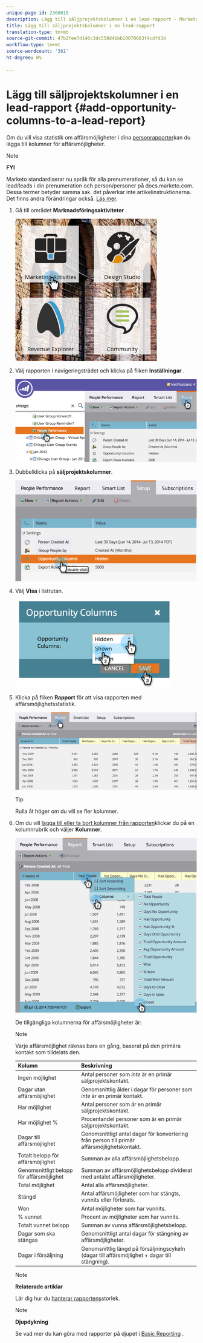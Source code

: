```yaml
---
unique-page-id: 2360018
description: Lägg till säljprojektskolumner i en lead-rapport - Marketo Docs - produktdokumentation
title: Lägg till säljprojektskolumner i en lead-rapport
translation-type: tm+mt
source-git-commit: 47b2fee7d146c3dc558d4bbb10070683f4cdfd3d
workflow-type: tm+mt
source-wordcount: '361'
ht-degree: 0%

---
```



# Lägg till säljprojektskolumner i en lead-rapport {#add-opportunity-columns-to-a-lead-report}

Om du vill visa statistik om affärsmöjligheter i dina [personrapporter](http://docs.marketo.com/display/docs/basic+reporting)kan du lägga till kolumner för affärsmöjligheter.

>[!NOTE]
>
>**FYI**
>
>Marketo standardiserar nu språk för alla prenumerationer, så du kan se lead/leads i din prenumeration och person/personer på docs.marketo.com. Dessa termer betyder samma sak. det påverkar inte artikelinstruktionerna. Det finns andra förändringar också. [Läs mer](http://docs.marketo.com/display/DOCS/Updates+to+Marketo+Terminology).

1. Gå till området **Marknadsföringsaktiviteter** .

   ![](assets/ma.png)

1. Välj rapporten i navigeringsträdet och klicka på fliken **Inställningar** .

   ![](assets/two.png)

1. Dubbelklicka på **säljprojektskolumner**.

   ![](assets/three.png)

1. Välj **Visa** i listrutan.

   ![](assets/image2014-9-16-12-3a50-3a33.png)

1. Klicka på fliken **Rapport** för att visa rapporten med affärsmöjlighetsstatistik.

   ![](assets/five.png)

   >[!TIP]
   >
   >Rulla åt höger om du vill se fler kolumner.

1. Om du vill [lägga till eller ta bort kolumner från rapporten](select-report-columns.md)klickar du på en kolumnrubrik och väljer **Kolumner**.

   ![](assets/six.png)

   De tillgängliga kolumnerna för affärsmöjligheter är:

   >[!NOTE]
   >
   >Varje affärsmöjlighet räknas bara en gång, baserat på den primära kontakt som tilldelats den.

   | Kolumn | Beskrivning |
   |---|---|
   | Ingen möjlighet | Antal personer som *inte* är en primär säljprojektskontakt. |
   | Dagar utan affärsmöjlighet | Genomsnittlig ålder i dagar för personer som *inte* är en primär kontakt. |
   | Har möjlighet | Antal personer som är en primär säljprojektskontakt. |
   | Har möjlighet % | Procentandel personer som är en primär säljprojektskontakt. |
   | Dagar till affärsmöjlighet | Genomsnittligt antal dagar för konvertering från person till primär affärsmöjlighetskontakt. |
   | Totalt belopp för affärsmöjlighet | Summan av alla affärsmöjlighetsbelopp. |
   | Genomsnittligt belopp för affärsmöjlighet | Summan av affärsmöjlighetsbelopp dividerat med antalet affärsmöjligheter. |
   | Total möjlighet | Antal alla affärsmöjligheter. |
   | Stängd | Antal affärsmöjligheter som har stängts, vunnits eller förlorats. |
   | Won | Antal möjligheter som har vunnits. |
   | % vunnet | Procent av möjligheter som har vunnits. |
   | Totalt vunnet belopp | Summan av vunna affärsmöjlighetsbelopp. |
   | Dagar som ska stängas | Genomsnittligt antal dagar för stängning av affärsmöjligheter. |
   | Dagar i försäljning | Genomsnittlig längd på försäljningscykeln (dagar till affärsmöjlighet + dagar till stängning). |

   >[!NOTE]
   >
   >**Relaterade artiklar**
   >
   >
   >Lär dig hur du [hanterar rapportens](configure-report-size.md)storlek.

   >[!NOTE]
   >
   >**Djupdykning**
   >
   >
   >Se vad mer du kan göra med rapporter på djupet i [Basic Reporting](http://docs.marketo.com/display/docs/basic+reporting) .

